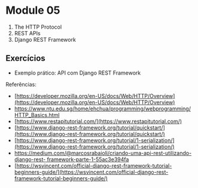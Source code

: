 # Module 05


1. The HTTP Protocol
2. REST APIs
3. Django REST Framework


## Exercícios

* Exemplo prático: API com Django REST Framework

Referências:

* [https://developer.mozilla.org/en-US/docs/Web/HTTP/Overview](https://developer.mozilla.org/en-US/docs/Web/HTTP/Overview)
* [https://www.ntu.edu.sg/home/ehchua/programming/webprogramming/
HTTP_Basics.html](https://www.ntu.edu.sg/home/ehchua/programming/webprogramming/HTTP_Basics.html)
* [https://www.restapitutorial.com/](https://www.restapitutorial.com/)
* [https://www.django-rest-framework.org/tutorial/quickstart/](https://www.django-rest-framework.org/tutorial/quickstart/)
* [https://www.django-rest-framework.org/tutorial/1-serialization/](https://www.django-rest-framework.org/tutorial/1-serialization/)
* [https://medium.com/@marcosrabaioli/criando-uma-api-rest-utilizando-django-rest-
framework-parte-1-55ac3e394fa](https://medium.com/@marcosrabaioli/criando-uma-api-rest-utilizando-django-rest-framework-parte-1-55ac3e394fa)
* [https://wsvincent.com/official-django-rest-framework-tutorial-beginners-guide/](https://wsvincent.com/official-django-rest-framework-tutorial-beginners-guide/)
